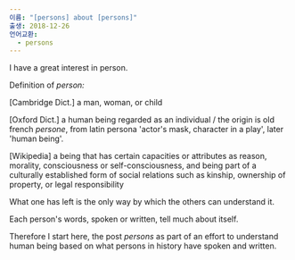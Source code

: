 ```yaml
---
이름: "[persons] about [persons]"
출생: 2018-12-26
언어교환:
  - persons
---
```


I have a great interest in person.

Definition of _person:_  
  
\[Cambridge Dict.\] a man, woman, or child  
  
\[Oxford Dict.\] a human being regarded as an individual / the origin is old french _persone_, from latin persona 'actor's mask, character in a play', later 'human being'.  
  
\[Wikipedia\] a being that has certain capacities or attributes as reason, morality, consciousness or self-consciousness, and being part of a culturally established form of social relations such as kinship, ownership of property, or legal responsibility  

  

What one has left is the only way by which the others can understand it.

Each person's words, spoken or written, tell much about itself.

Therefore I start here, the post _persons_ as part of an effort to understand human being based on what persons in history have spoken and written.
